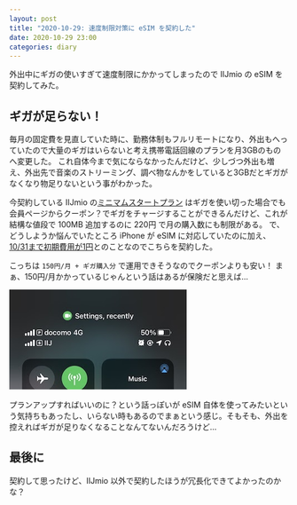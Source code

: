 ```yaml
---
layout: post
title: "2020-10-29: 速度制限対策に eSIM を契約した"
date: 2020-10-29 23:00
categories: diary
---
```


外出中にギガの使いすぎて速度制限にかかってしまったので IIJmio の eSIM を契約してみた。

## ギガが足らない！

毎月の固定費を見直していた時に、勤務体制もフルリモートになり、外出もへっていたので大量のギガはいらないと考え携帯電話回線のプランを月3GBのものへ変更した。
これ自体今まで気にならなかったんだけど、少しづつ外出も増え、外出先で音楽のストリーミング、調べ物なんかをしていると3GBだとギガがなくなり物足りないという事がわかった。

今契約している IIJmio の[ミニマムスタートプラン](https://www.iijmio.jp/hdd/spec/) はギガを使い切った場合でも会員ページからクーポン？でギガをチャージすることができるんだけど、これが結構な値段で 100MB 追加するのに 220円 で月の購入数にも制限がある。
で、どうしようか悩んでいたところ iPhone が eSIM に対応していたのに加え、[10/31まで初期費用が1円](https://www.iijmio.jp/esim/)とのことなのでこちらを契約した。

こっちは `150円/月 + ギガ購入分` で運用できそうなのでクーポンよりも安い！
まぁ、150円/月かかっているじゃんという話はあるが保険だと思えば...

![esim](/assets/images/esim.jpeg)

プランアップすればいいのに？という話っぽいが eSIM 自体を使ってみたいという気持ちもあったし、いらない時もあるのでまぁという感じ。そもそも、外出を控えればギガが足りなくなることなんてないんだろうけど...

## 最後に

契約して思ったけど、IIJmio 以外で契約したほうが冗長化できてよかったのかな？
